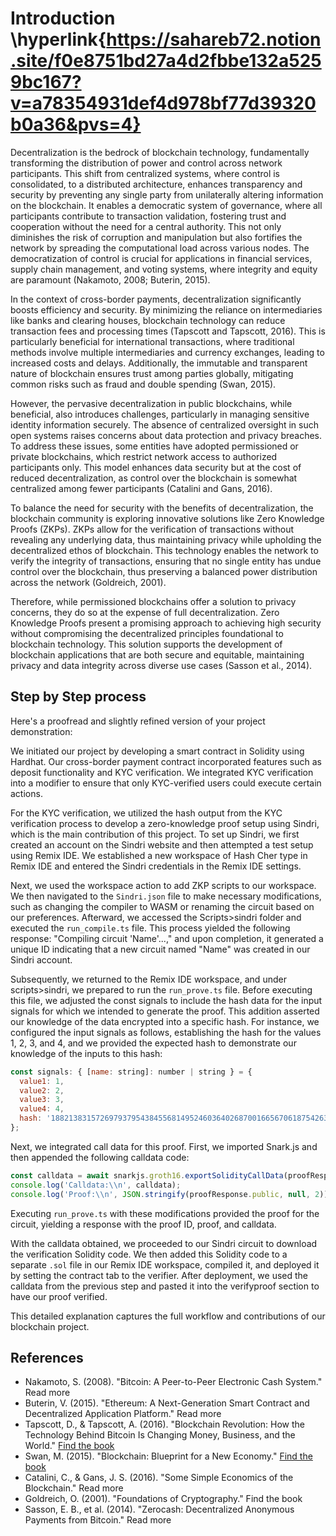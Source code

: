 # Introduction \hyperlink{https://sahareb72.notion.site/f0e8751bd27a4d2fbbe132a5259bc167?v=a78354931def4d978bf77d39320b0a36&pvs=4}

Decentralization is the bedrock of blockchain technology, fundamentally transforming the distribution of power and control across network participants. This shift from centralized systems, where control is consolidated, to a distributed architecture, enhances transparency and security by preventing any single party from unilaterally altering information on the blockchain. It enables a democratic system of governance, where all participants contribute to transaction validation, fostering trust and cooperation without the need for a central authority. This not only diminishes the risk of corruption and manipulation but also fortifies the network by spreading the computational load across various nodes. The democratization of control is crucial for applications in financial services, supply chain management, and voting systems, where integrity and equity are paramount (Nakamoto, 2008; Buterin, 2015).

In the context of cross-border payments, decentralization significantly boosts efficiency and security. By minimizing the reliance on intermediaries like banks and clearing houses, blockchain technology can reduce transaction fees and processing times (Tapscott and Tapscott, 2016). This is particularly beneficial for international transactions, where traditional methods involve multiple intermediaries and currency exchanges, leading to increased costs and delays. Additionally, the immutable and transparent nature of blockchain ensures trust among parties globally, mitigating common risks such as fraud and double spending (Swan, 2015).

However, the pervasive decentralization in public blockchains, while beneficial, also introduces challenges, particularly in managing sensitive identity information securely. The absence of centralized oversight in such open systems raises concerns about data protection and privacy breaches. To address these issues, some entities have adopted permissioned or private blockchains, which restrict network access to authorized participants only. This model enhances data security but at the cost of reduced decentralization, as control over the blockchain is somewhat centralized among fewer participants (Catalini and Gans, 2016).

To balance the need for security with the benefits of decentralization, the blockchain community is exploring innovative solutions like Zero Knowledge Proofs (ZKPs). ZKPs allow for the verification of transactions without revealing any underlying data, thus maintaining privacy while upholding the decentralized ethos of blockchain. This technology enables the network to verify the integrity of transactions, ensuring that no single entity has undue control over the blockchain, thus preserving a balanced power distribution across the network (Goldreich, 2001).

Therefore, while permissioned blockchains offer a solution to privacy concerns, they do so at the expense of full decentralization. Zero Knowledge Proofs present a promising approach to achieving high security without compromising the decentralized principles foundational to blockchain technology. This solution supports the development of blockchain applications that are both secure and equitable, maintaining privacy and data integrity across diverse use cases (Sasson et al., 2014).

## Step by Step process

Here's a proofread and slightly refined version of your project demonstration:

We initiated our project by developing a smart contract in Solidity using Hardhat. Our cross-border payment contract incorporated features such as deposit functionality and KYC verification. We integrated KYC verification into a modifier to ensure that only KYC-verified users could execute certain actions.

For the KYC verification, we utilized the hash output from the KYC verification process to develop a zero-knowledge proof setup using Sindri, which is the main contribution of this project. To set up Sindri, we first created an account on the Sindri website and then attempted a test setup using Remix IDE. We established a new workspace of Hash Cher type in Remix IDE and entered the Sindri credentials in the Remix IDE settings.

Next, we used the workspace action to add ZKP scripts to our workspace. We then navigated to the `Sindri.json` file to make necessary modifications, such as changing the compiler to WASM or renaming the circuit based on our preferences. Afterward, we accessed the Scripts>sindri folder and executed the `run_compile.ts` file. This process yielded the following response: "Compiling circuit 'Name'...," and upon completion, it generated a unique ID indicating that a new circuit named "Name" was created in our Sindri account.

Subsequently, we returned to the Remix IDE workspace, and under scripts>sindri, we prepared to run the `run_prove.ts` file. Before executing this file, we adjusted the const signals to include the hash data for the input signals for which we intended to generate the proof. This addition asserted our knowledge of the data encrypted into a specific hash. For instance, we configured the input signals as follows, establishing the hash for the values 1, 2, 3, and 4, and we provided the expected hash to demonstrate our knowledge of the inputs to this hash:

```jsx
const signals: { [name: string]: number | string } = {
  value1: 1,
  value2: 2,
  value3: 3,
  value4: 4,
  hash: '18821383157269793795438455681495246036402687001665670618754263018637548127333',
};

```

Next, we integrated call data for this proof. First, we imported Snark.js and then appended the following calldata code:

```jsx
const calldata = await snarkjs.groth16.exportSolidityCallData(proofResponse.proof, proofResponse.public);
console.log('Calldata:\\n', calldata);
console.log('Proof:\\n', JSON.stringify(proofResponse.public, null, 2));

```

Executing `run_prove.ts` with these modifications provided the proof for the circuit, yielding a response with the proof ID, proof, and calldata.

With the calldata obtained, we proceeded to our Sindri circuit to download the verification Solidity code. We then added this Solidity code to a separate `.sol` file in our Remix IDE workspace, compiled it, and deployed it by setting the contract tab to the verifier. After deployment, we used the calldata from the previous step and pasted it into the verifyproof section to have our proof verified.

This detailed explanation captures the full workflow and contributions of our blockchain project.

## References

- Nakamoto, S. (2008). "Bitcoin: A Peer-to-Peer Electronic Cash System." Read more
- Buterin, V. (2015). "Ethereum: A Next-Generation Smart Contract and Decentralized Application Platform." Read more
- Tapscott, D., & Tapscott, A. (2016). "Blockchain Revolution: How the Technology Behind Bitcoin Is Changing Money, Business, and the World." [Find the book](https://www.amazon.com/Blockchain-Revolution-Technology-Changing-Business/dp/1101980133)
- Swan, M. (2015). "Blockchain: Blueprint for a New Economy." [Find the book](https://www.amazon.com/Blockchain-Blueprint-Economy-Melanie-Swan/dp/1491920491)
- Catalini, C., & Gans, J. S. (2016). "Some Simple Economics of the Blockchain." Read more
- Goldreich, O. (2001). "Foundations of Cryptography." Find the book
- Sasson, E. B., et al. (2014). "Zerocash: Decentralized Anonymous Payments from Bitcoin." Read more
